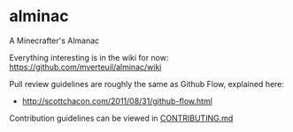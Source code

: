 # alminac
A Minecrafter's Almanac

Everything interesting is in the wiki for now: https://github.com/mverteuil/alminac/wiki


Pull review guidelines are roughly the same as Github Flow, explained here:
 * http://scottchacon.com/2011/08/31/github-flow.html

Contribution guidelines can be viewed in [CONTRIBUTING.md](CONTRIBUTING.md)
